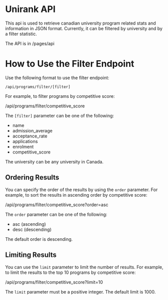 # Unirank API

This api is used to retrieve canadian university program related stats and information in JSON format. Currently, it can be filtered by university and by a filter statistic.

The API is in /pages/api

# How to Use the Filter Endpoint

Use the following format to use the filter endpoint:

```/api/programs/filter/[filter]```

For example, to filter programs by competitive score:

/api/programs/filter/competitive_score

The `[filter]` parameter can be one of the following:

- name
- admission_average
- acceptance_rate
- applications
- enrolment
- competitive_score

The university can be any university in Canada.

## Ordering Results

You can specify the order of the results by using the `order` parameter. For example, to sort the results in ascending order by competitive score:

/api/programs/filter/competitive_score?order=asc

The `order` parameter can be one of the following:

- asc (ascending)
- desc (descending)

The default order is descending.

## Limiting Results

You can use the `limit` parameter to limit the number of results. For example, to limit the results to the top 10 programs by competitive score:

/api/programs/filter/competitive_score?limit=10

The `limit` parameter must be a positive integer. The default limit is 1000.
